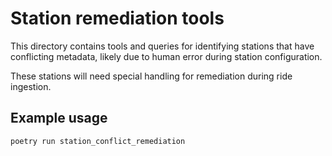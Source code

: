 # Station remediation tools

This directory contains tools and queries for identifying stations that have conflicting metadata, 
likely due to human error during station configuration.

These stations will need special handling for remediation during ride ingestion.

## Example usage
```commandline
poetry run station_conflict_remediation
```
